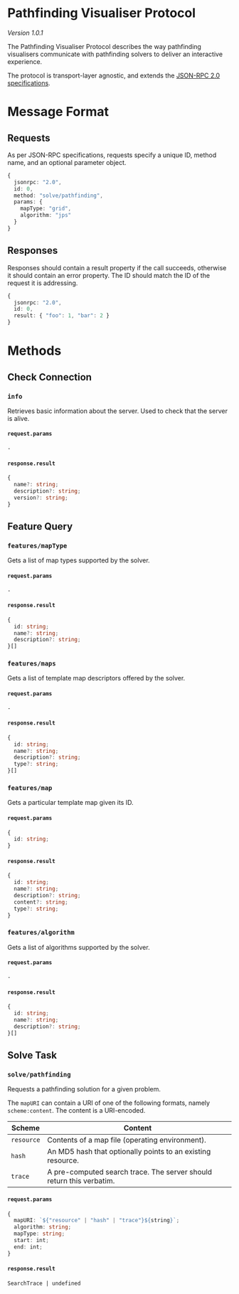 # Pathfinding Visualiser Protocol

_Version 1.0.1_

The Pathfinding Visualiser Protocol describes the way pathfinding visualisers communicate with pathfinding solvers to deliver an interactive experience.

The protocol is transport-layer agnostic, and extends the [JSON-RPC 2.0 specifications](https://www.jsonrpc.org/specification).

# Message Format

## Requests

As per JSON-RPC specifications, requests specify a unique ID, method name, and an optional parameter object.

```ts
{
  jsonrpc: "2.0",
  id: 0,
  method: "solve/pathfinding",
  params: {
    mapType: "grid",
    algorithm: "jps"
  }
}
```

## Responses

Responses should contain a result property if the call succeeds, otherwise it should contain an error property. The ID should match the ID of the request it is addressing.

```ts
{
  jsonrpc: "2.0",
  id: 0,
  result: { "foo": 1, "bar": 2 }
}
```

# Methods

## Check Connection

### `info`

Retrieves basic information about the server. Used to check that the server is alive.

#### `request.params`

`-`

#### `response.result`

```ts
{
  name?: string;
  description?: string;
  version?: string;
}
```

## Feature Query

### `features/mapType`

Gets a list of map types supported by the solver.

#### `request.params`

`-`

#### `response.result`

```ts
{
  id: string;
  name?: string;
  description?: string;
}[]
```

### `features/maps`

Gets a list of template map descriptors offered by the solver.

#### `request.params`

`-`

#### `response.result`

```ts
{
  id: string;
  name?: string;
  description?: string;
  type?: string;
}[]
```

### `features/map`

Gets a particular template map given its ID.

#### `request.params`

```ts
{
  id: string;
}
```

#### `response.result`

```ts
{
  id: string;
  name?: string;
  description?: string;
  content?: string;
  type?: string;
}
```

### `features/algorithm`

Gets a list of algorithms supported by the solver.

#### `request.params`

`-`

#### `response.result`

```ts
{
  id: string;
  name?: string;
  description?: string;
}[]
```

## Solve Task

### `solve/pathfinding`

Requests a pathfinding solution for a given problem.

The `mapURI` can contain a URI of one of the following formats, namely `scheme:content`. The content is a URI-encoded.

| Scheme     | Content                                                              |
| ---------- | -------------------------------------------------------------------- |
| `resource` | Contents of a map file (operating environment).                      |
| `hash`     | An MD5 hash that optionally points to an existing resource.          |
| `trace`    | A pre-computed search trace. The server should return this verbatim. |

#### `request.params`

```ts
{
  mapURI: `${"resource" | "hash" | "trace"}${string}`;
  algorithm: string;
  mapType: string;
  start: int;
  end: int;
}
```

#### `response.result`

`SearchTrace | undefined`
